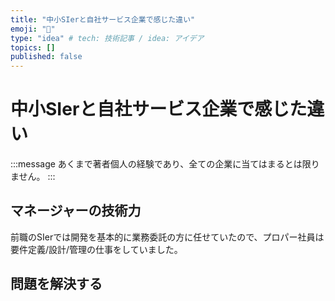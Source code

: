 ```yaml
---
title: "中小SIerと自社サービス企業で感じた違い"
emoji: "👻"
type: "idea" # tech: 技術記事 / idea: アイデア
topics: []
published: false
---
```


# 中小SIerと自社サービス企業で感じた違い
:::message
あくまで著者個人の経験であり、全ての企業に当てはまるとは限りません。
:::
## マネージャーの技術力
前職のSIerでは開発を基本的に業務委託の方に任せていたので、プロパー社員は要件定義/設計/管理の仕事をしていました。

## 問題を解決する